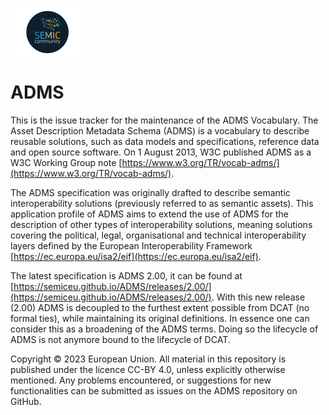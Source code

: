 ![SEMIC Core Vocabulary](/semic-icon-small.png)
# ADMS

This is the issue tracker for the maintenance of the ADMS Vocabulary.
The Asset Description Metadata Schema (ADMS) is a vocabulary to describe reusable solutions, such as data models and specifications, reference data and open source software. On 1 August 2013, W3C published ADMS as a W3C Working Group note [https://www.w3.org/TR/vocab-adms/](https://www.w3.org/TR/vocab-adms/).

The ADMS specification was originally drafted to describe semantic interoperability solutions (previously referred to as semantic assets). This application profile of ADMS aims to extend the use of ADMS for the description of other types of interoperability solutions, meaning solutions covering the political, legal, organisational and technical interoperability layers defined by the European Interoperability Framework [https://ec.europa.eu/isa2/eif](https://ec.europa.eu/isa2/eif).

The latest specification is ADMS 2.00, it can be found at [https://semiceu.github.io/ADMS/releases/2.00/](https://semiceu.github.io/ADMS/releases/2.00/).
With this new release (2.00) ADMS is decoupled to the furthest extent possible from DCAT (no formal ties), while maintaining its original definitions. In essence one can consider this as a broadening of the ADMS terms. Doing so the lifecycle of ADMS is not anymore bound to the lifecycle of DCAT.

Copyright © 2023 European Union. All material in this repository is published under the licence CC-BY 4.0, unless explicitly otherwise mentioned.
Any problems encountered, or suggestions for new functionalities can be submitted as issues on the ADMS repository on GitHub.
